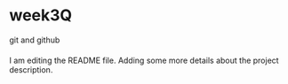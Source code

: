 # week3Q
git and github
####
I am editing the README file. Adding some more details about the project description.

